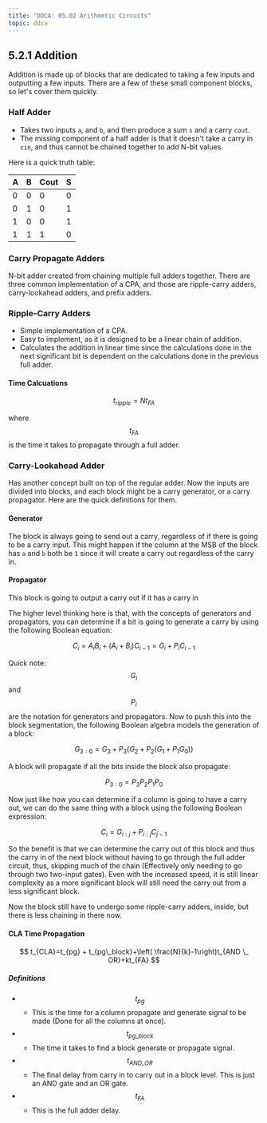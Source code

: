 ```yaml
---
title: "DDCA: 05.02 Arithmetic Circuits"
topic: ddca
---
```

## 5.2.1 Addition

Addition is made up of blocks that are dedicated to taking a few inputs and outputting a few inputs. There are a few of these small component blocks, so let's cover them quickly.

### Half Adder

- Takes two inputs `a`, and `b`, and then produce a sum `s` and a carry `cout`.
- The missing component of a half adder is that it doesn't take a carry in `cin`, and thus cannot be chained together to add N-bit values.

Here is a quick truth table:

| A | B | Cout | S |
| --- | --- | --- | --- |
| 0 | 0 | 0 | 0 |
| 0 | 1 | 0 | 1 |
| 1 | 0 | 0 | 1 |
| 1 | 1 | 1 | 0 |

### Carry Propagate Adders

N-bit adder created from chaining multiple full adders together. There are three common implementation of a CPA, and those are ripple-carry adders, carry-lookahead adders, and prefix adders.

### Ripple-Carry Adders

- Simple implementation of a CPA.
- Easy to implement, as it is designed to be a linear chain of addition.
- Calculates the addition in linear time since the calculations done in the next significant bit is dependent on the calculations done in the previous full adder.

#### Time Calcuations

$$
t_{ripple} = Nt_{FA}
$$

where $$t_{FA}$$ is the time it takes to propagate through a full adder.

### Carry-Lookahead Adder

Has another concept built on top of the regular adder. Now the inputs are divided into blocks, and each block might be a carry generator, or a carry propagator. Here are the quick definitions for them.

#### Generator

The block is always going to send out a carry, regardless of if there is going to be a carry input. This might happen if the column at the MSB of the block has `a` and `b` both be `1` since it will create a carry out regardless of the carry in.

#### Propagator

This block is going to output a carry out if it has a carry in

The higher level thinking here is that, with the concepts of generators and propagators, you can determine if a bit is going to generate a carry by using the following Boolean equation:

$$
C_i = A_iB_i + \left( A_i + B_i\right)C_{i-1} = G_i + P_iC_{i-1}
$$

Quick note: $$G_i$$ and $$P_i$$ are the notation for generators and propagators. Now to push this into the block segmentation, the following Boolean algebra models the generation of a block:

$$
G_{3:0} = G_3 + P_3\left( G_2 + P_2\left( G_1 + P_1G_0\right)\right)
$$

A block will propagate if all the bits inside the block also propagate:

$$
P_{3:0} = P_3P_2P_1P_0
$$

Now just like how you can determine if a column is going to have a carry out, we can do the same thing with a block using the following Boolean expression:

$$
C_i = G_{i:j} + P_{i:j}C_{j-1}
$$

So the benefit is that we can determine the carry out of this block and thus the carry in of the next block without having to go through the full adder circuit, thus, skipping much of the chain (Effectively only needing to go through two two-input gates). Even with the increased speed, it is still linear complexity as a more significant block will still need the carry out from a less significant block.

Now the block still have to undergo some ripple-carry adders, inside, but there is less chaining in there now.

#### CLA Time Propagation

$$
t_{CLA}=t_{pg} + t_{pg\_block}+\left( \frac{N}{k}-1\right)t_{AND \_ OR}+kt_{FA}
$$

##### Definitions
- $$t_{pg}$$
  - This is the time for a column propagate and generate signal to be made (Done for all the columns at once).
- $$t_{pg\_block}$$
  - The time it takes to find a block generate or propagate signal.
- $$t_{AND\_OR}$$
  - The final delay from carry in to carry out in a block level. This is just an AND gate and an OR gate.
- $$t_{FA}$$
  - This is the full adder delay.

